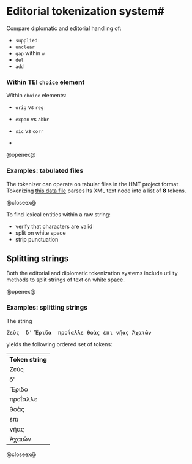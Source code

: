 # Editorial tokenization system#

Compare diplomatic and editorial handling of:

- `supplied`
- `unclear`
- `gap` within `w`
- `del`
- `add`

### Within TEI `choice` element

Within `choice` elements:

- `orig` vs `reg`
- `expan` vs `abbr`
- `sic` vs `corr`




-




@openex@

### Examples: tabulated files ###

The tokenizer can operate on tabular files in the HMT project format.
Tokenizing <a href="../../../specs/data/ethnic.txt"  concordion:set="#ethnics = setHref(#HREF)">this data file</a> parses Its XML text node into a list of <strong  concordion:assertEquals="countTokensInTab(#ethnics)">8</strong> tokens.





@closeex@

To find lexical entities within a raw string:

- verify that characters are valid
- split on white space
-  strip punctuation




## Splitting strings ##


Both the editorial and diplomatic tokenization systems include utility methods to split strings of text on white space.



@openex@

### Examples: splitting strings ###

The string

<pre concordion:set="#raw">Ζεὺς  δ' Ἔριδα  προΐαλλε θοὰς ἐπι νῆας Ἀχαιῶν</pre>

yields the following ordered set of tokens:



 <table concordion:verifyRows="#token : getTokensInString(#raw)">
<tr><th concordion:assertEquals="#token">Token string</th></tr>

<tr><td>Ζεὺς</td></tr>
<tr><td>δ'</td></tr>
<tr><td>Ἔριδα</td></tr>
<tr><td>προΐαλλε</td></tr>
<tr><td>θοὰς</td></tr>
<tr><td>ἐπι</td></tr>
<tr><td>νῆας</td></tr>
<tr><td>Ἀχαιῶν</td></tr>
</table>




@closeex@


